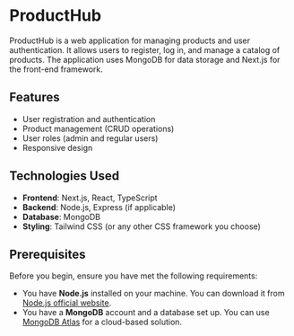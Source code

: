# ProductHub

ProductHub is a web application for managing products and user authentication. It allows users to register, log in, and manage a catalog of products. The application uses MongoDB for data storage and Next.js for the front-end framework.

## Features

- User registration and authentication
- Product management (CRUD operations)
- User roles (admin and regular users)
- Responsive design

## Technologies Used

- **Frontend**: Next.js, React, TypeScript
- **Backend**: Node.js, Express (if applicable)
- **Database**: MongoDB
- **Styling**: Tailwind CSS (or any other CSS framework you choose)

## Prerequisites

Before you begin, ensure you have met the following requirements:

- You have **Node.js** installed on your machine. You can download it from [Node.js official website](https://nodejs.org/).
- You have a **MongoDB** account and a database set up. You can use [MongoDB Atlas](https://www.mongodb.com/cloud/atlas) for a cloud-based solution.

